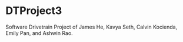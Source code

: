 DTProject3
==========

Software Drivetrain Project of James He, Kavya Seth, Calvin Kocienda, Emily Pan, and Ashwin Rao.
